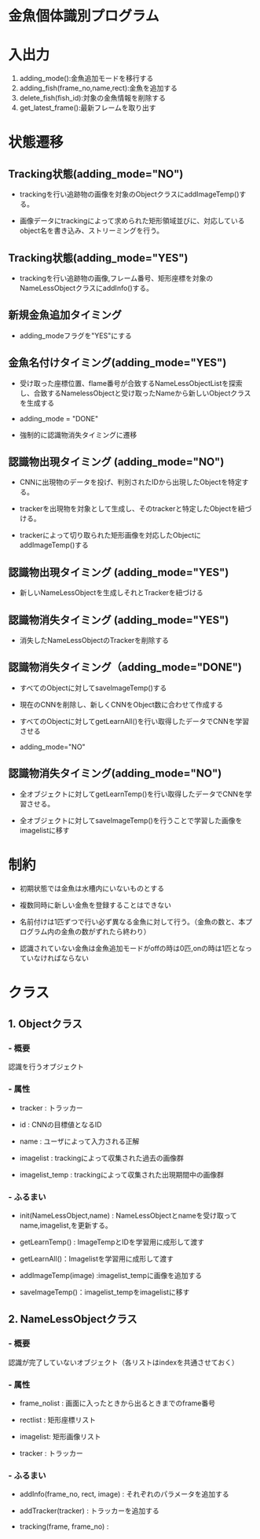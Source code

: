 # 金魚個体識別プログラム


#  入出力
1. adding_mode():金魚追加モードを移行する
2. adding_fish(frame_no,name,rect):金魚を追加する
3. delete_fish(fish_id):対象の金魚情報を削除する
4. get_latest_frame():最新フレームを取り出す



# 状態遷移

## Tracking状態(adding_mode="NO")

- trackingを行い追跡物の画像を対象のObjectクラスにaddImageTemp()する。

- 画像データにtrackingによって求められた矩形領域並びに、対応しているobject名を書き込み、ストリーミングを行う。



## Tracking状態(adding_mode="YES")

- trackingを行い追跡物の画像,フレーム番号、矩形座標を対象のNameLessObjectクラスにaddInfo()する。



## 新規金魚追加タイミング

- adding_modeフラグを"YES"にする
##  金魚名付けタイミング(adding_mode="YES")

- 受け取った座標位置、flame番号が合致するNameLessObjectListを探索し、合致するNamelessObjectと受け取ったNameから新しいObjectクラスを生成する

- adding_mode = "DONE"

- 強制的に認識物消失タイミングに遷移



## 認識物出現タイミング (adding_mode="NO")

- CNNに出現物のデータを投げ、判別されたIDから出現したObjectを特定する。

- trackerを出現物を対象として生成し、そのtrackerと特定したObjectを紐づける。

- trackerによって切り取られた矩形画像を対応したObjectにaddImageTemp()する



## 認識物出現タイミング (adding_mode="YES")

- 新しいNameLessObjectを生成しそれとTrackerを紐づける




## 認識物消失タイミング (adding_mode="YES")

- 消失したNameLessObjectのTrackerを削除する



## 認識物消失タイミング（adding_mode="DONE")

- すべてのObjectに対してsaveImageTemp()する

- 現在のCNNを削除し、新しくCNNをObject数に合わせて作成する

- すべてのObjectに対してgetLearnAll()を行い取得したデータでCNNを学習させる

- adding_mode="NO"



## 認識物消失タイミング(adding_mode="NO")

- 全オブジェクトに対してgetLearnTemp()を行い取得したデータでCNNを学習させる。

- 全オブジェクトに対してsaveImageTemp()を行うことで学習した画像をimagelistに移す



# 制約

- 初期状態では金魚は水槽内にいないものとする

- 複数同時に新しい金魚を登録することはできない

- 名前付けは1匹ずつで行い必ず異なる金魚に対して行う。（金魚の数と、本プログラム内の金魚の数がずれたら終わり）

- 認識されていない金魚は金魚追加モードがoffの時は0匹,onの時は1匹となっていなければならない



# クラス

## 1. Objectクラス

### - 概要

認識を行うオブジェクト

### - 属性

- tracker : トラッカー

- id : CNNの目標値となるID

- name : ユーザによって入力される正解

- imagelist : trackingによって収集された過去の画像群

- imagelist_temp : trackingによって収集された出現期間中の画像群



### - ふるまい

- init(NameLessObject,name) : NameLessObjectとnameを受け取ってname,imagelist,を更新する。
- getLearnTemp() : ImageTempとIDを学習用に成形して渡す
- getLearnAll()：Imagelistを学習用に成形して渡す

- addImageTemp(image) :imagelist_tempに画像を追加する

- saveImageTemp()：imagelist_tempをimagelistに移す



## 2. NameLessObjectクラス

### - 概要

認識が完了していないオブジェクト（各リストはindexを共通させておく）

### - 属性

- frame_nolist : 画面に入ったときから出るときまでのframe番号

- rectlist : 矩形座標リスト

- imagelist: 矩形画像リスト

- tracker : トラッカー

### - ふるまい

- addInfo(frame_no, rect, image) : それぞれのパラメータを追加する

- addTracker(tracker) : トラッカーを追加する

- tracking(frame, frame_no) :
<!--stackedit_data:
eyJoaXN0b3J5IjpbLTY4NDgyMDU0MCwtMTMyNTQ4NzY1OCwtOD
UxNDUxMzE1LC0xODA1MjYwNTY0LDczMDk5ODExNl19
-->
